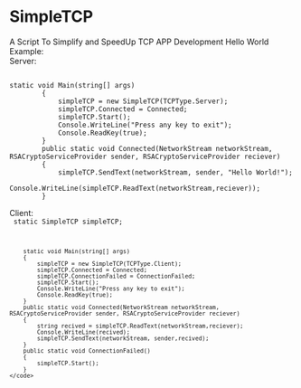 # SimpleTCP
A Script To Simplify and SpeedUp TCP APP Development
Hello World Example:<br>
Server:<br>

<code>
static void Main(string[] args)
        {
            simpleTCP = new SimpleTCP(TCPType.Server);
            simpleTCP.Connected = Connected;
            simpleTCP.Start();
            Console.WriteLine("Press any key to exit");
            Console.ReadKey(true);
        }
        public static void Connected(NetworkStream networkStream, RSACryptoServiceProvider sender, RSACryptoServiceProvider reciever)
        {
            simpleTCP.SendText(networkStream, sender, "Hello World!");
            Console.WriteLine(simpleTCP.ReadText(networkStream,reciever));
        }
</code>
    
Client:<br>
    <code>
        static SimpleTCP simpleTCP;

        static void Main(string[] args)
        {
            simpleTCP = new SimpleTCP(TCPType.Client);
            simpleTCP.Connected = Connected;
            simpleTCP.ConnectionFailed = ConnectionFailed;
            simpleTCP.Start();
            Console.WriteLine("Press any key to exit");
            Console.ReadKey(true);
        }
        public static void Connected(NetworkStream networkStream, RSACryptoServiceProvider sender, RSACryptoServiceProvider reciever)
        {
            string recived = simpleTCP.ReadText(networkStream,reciever);
            Console.WriteLine(recived);
            simpleTCP.SendText(networkStream, sender,recived);
        }
        public static void ConnectionFailed()
        {
            simpleTCP.Start();
        }
    </code>
